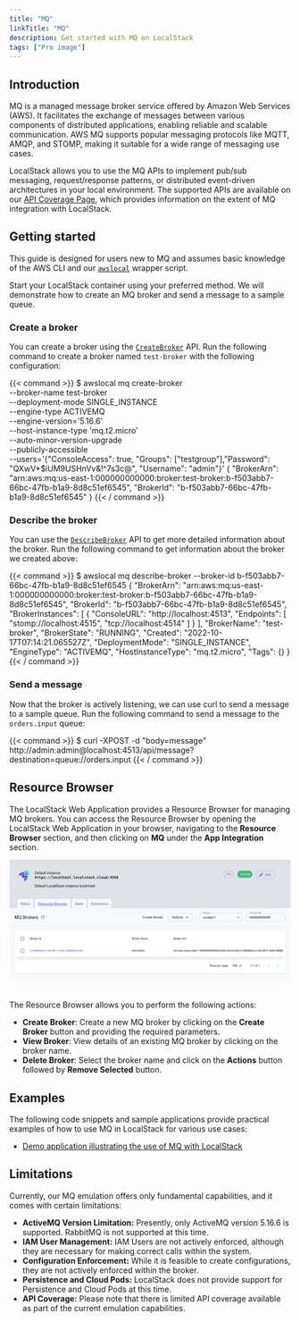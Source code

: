 ```yaml
---
title: "MQ"
linkTitle: "MQ"
description: Get started with MQ on LocalStack
tags: ["Pro image"]
---
```


## Introduction

MQ is a managed message broker service offered by Amazon Web Services (AWS). It facilitates the exchange of messages between various components of distributed applications, enabling reliable and scalable communication. AWS MQ supports popular messaging protocols like MQTT, AMQP, and STOMP, making it suitable for a wide range of messaging use cases.

LocalStack allows you to use the MQ APIs to implement pub/sub messaging, request/response patterns, or distributed event-driven architectures in your local environment. The supported APIs are available on our [API Coverage Page](https://docs.localstack.cloud/references/coverage/coverage_mq/), which provides information on the extent of MQ integration with LocalStack.

## Getting started

This guide is designed for users new to MQ and assumes basic knowledge of the AWS CLI and our [`awslocal`](https://github.com/localstack/awscli-local)  wrapper script.

Start your LocalStack container using your preferred method. We will demonstrate how to create an MQ broker and send a message to a sample queue.

### Create a broker

You can create a broker using the [`CreateBroker`](https://docs.aws.amazon.com/amazon-mq/latest/api-reference/brokers.html#brokerspost) API. Run the following command to create a broker named `test-broker` with the following configuration:

{{< command >}}
$ awslocal mq create-broker \
    --broker-name test-broker \
    --deployment-mode SINGLE_INSTANCE \
    --engine-type ACTIVEMQ \
    --engine-version='5.16.6' \
    --host-instance-type 'mq.t2.micro' \
    --auto-minor-version-upgrade \
    --publicly-accessible \
    --users='{"ConsoleAccess": true, "Groups": ["testgroup"],"Password": "QXwV*$iUM9USHnVv&!^7s3c@", "Username": "admin"}'
<disable-copy>
{
    "BrokerArn": "arn:aws:mq:us-east-1:000000000000:broker:test-broker:b-f503abb7-66bc-47fb-b1a9-8d8c51ef6545",
    "BrokerId": "b-f503abb7-66bc-47fb-b1a9-8d8c51ef6545"
}
</disable-copy>
{{< / command >}}

### Describe the broker

You can use the [`DescribeBroker`](https://docs.aws.amazon.com/amazon-mq/latest/api-reference/brokers.html#brokersget) API to get more detailed information about the broker. Run the following command to get information about the broker we created above:

{{< command >}}
$ awslocal mq describe-broker --broker-id
<disable-copy> 
b-f503abb7-66bc-47fb-b1a9-8d8c51ef6545
{
    "BrokerArn": "arn:aws:mq:us-east-1:000000000000:broker:test-broker:b-f503abb7-66bc-47fb-b1a9-8d8c51ef6545",
    "BrokerId": "b-f503abb7-66bc-47fb-b1a9-8d8c51ef6545",
    "BrokerInstances": [
        {
            "ConsoleURL": "http://localhost:4513",
            "Endpoints": [
                "stomp://localhost:4515",
                "tcp://localhost:4514"
            ]
        }
    ],
    "BrokerName": "test-broker",
    "BrokerState": "RUNNING",
    "Created": "2022-10-17T07:14:21.065527Z",
    "DeploymentMode": "SINGLE_INSTANCE",
    "EngineType": "ACTIVEMQ",
    "HostInstanceType": "mq.t2.micro",
    "Tags": {}
}
</disable-copy>
{{< / command >}}

### Send a message

Now that the broker is actively listening, we can use curl to send a message to a sample queue. Run the following command to send a message to the `orders.input` queue:

{{< command >}}
$ curl -XPOST -d "body=message" http://admin:admin@localhost:4513/api/message\?destination\=queue://orders.input
{{< / command >}}

## Resource Browser

The LocalStack Web Application provides a Resource Browser for managing MQ brokers. You can access the Resource Browser by opening the LocalStack Web Application in your browser, navigating to the **Resource Browser** section, and then clicking on **MQ** under the **App Integration** section.

<img src="mq-resource-browser.png" alt="MQ Resource Browser" title="MQ Resource Browser" width="900" />
<br>
<br>

The Resource Browser allows you to perform the following actions:

- **Create Broker**: Create a new MQ broker by clicking on the **Create Broker** button and providing the required parameters.
- **View Broker**: View details of an existing MQ broker by clicking on the broker name.
- **Delete Broker**: Select the broker name and click on the **Actions** button followed by **Remove Selected** button.

## Examples

The following code snippets and sample applications provide practical examples of how to use MQ in LocalStack for various use cases:

- [Demo application illustrating the use of MQ with LocalStack](https://github.com/localstack/localstack-pro-samples/tree/master/mq-broker)

## Limitations

Currently, our MQ emulation offers only fundamental capabilities, and it comes with certain limitations:

- **ActiveMQ Version Limitation:** Presently, only ActiveMQ version 5.16.6 is supported. RabbitMQ is not supported at this time.
- **IAM User Management:** IAM Users are not actively enforced, although they are necessary for making correct calls within the system.
- **Configuration Enforcement:** While it is feasible to create configurations, they are not actively enforced within the broker. 
- **Persistence and Cloud Pods:** LocalStack does not provide support for Persistence and Cloud Pods at this time.
- **API Coverage:** Please note that there is limited API coverage available as part of the current emulation capabilities.
